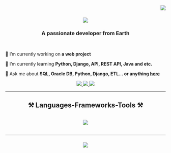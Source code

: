 <img align="right" src="https://visitor-badge.laobi.icu/badge?page_id=rahidzeynal.rahidzeynal" />

<h1 align="center">
    <img src="https://readme-typing-svg.herokuapp.com/?font=Righteous&size=35&center=true&vCenter=true&width=500&height=70&duration=4000&lines=Hi+There!+👋;+I'm+Rahid+Zeynalov!;" />
</h1>

<h3 align="center">A passionate developer from Earth</h3>

<br/>

<div align="left">
 
 🔭 I’m currently working on **a web project**
 
 🌱 I’m currently learning **Python, Django, API, REST API, Java and etc.**

 💬 Ask me about **SQL, Oracle DB, Python, Django, ETL... or anything [here](https://github.com/rahidzeynal/rahidzeynal/issues)**

 <!--⚡ Fun fact **Game of Thrones Night's Watch cloaks are made from Ikea rugs** -->
 
 </div>

<div align="center"> 
  <a href="mailto:zeynalovrahid1@gmail.com">
    <img src="https://img.shields.io/badge/Gmail-333333?style=for-the-badge&logo=gmail&logoColor=red" />
  </a>
  <a href="https://www.linkedin.com/in/rahidzeynalov/" target="_blank">
    <img src="https://img.shields.io/badge/LinkedIn-0077B5?style=for-the-badge&logo=linkedin&logoColor=white" target="_blank" />
  </a>
  <a href="https://github.com/rahidzeynal" target="_blank">
     <img src="https://img.shields.io/badge/Portfolio-FF5722?style=for-the-badge&logo=todoist&logoColor=white" target="_blank" /> <!-- sqlite, safari, google-chrome are other good icon options -->
  </a>
</div>

<hr/>
 
<h2 align="center">⚒️ Languages-Frameworks-Tools ⚒️</h2>
<br/>
<div align="center">
    <img src="https://skillicons.dev/icons?i=python,java,html,css,vscode,github,git,idea,linux,mysql,postgres,django,vim,sqlite,stackoverflow" /><br>
</div>

<br/>
<hr/>

<h3 align="center">
    <img src="https://readme-typing-svg.herokuapp.com/?font=Righteous&size=25&center=true&vCenter=true&width=500&height=70&duration=4000&lines=Thanks+for+visiting!+✌️;+Shoot+me+a+message+on+Linkedin!;I'm+always+down+to+collab+:)">
</h3>

<br/>
